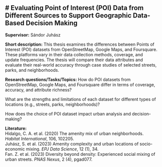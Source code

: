 ## # Evaluating Point of Interest (POI) Data from Different Sources to Support Geographic Data-Based Decision Making

**Supervisor:** Sándor Juhász

**Short description:**
This thesis examines the differences between Points of Interest (POI) datasets from OpenStreetMap, Google Maps, and Foursquare. These platforms vary in their data collection methods, coverage, and update frequencies. The thesis will compare their data attributes and evaluate their real-world accuracy through case studies of selected streets, parks, and neighborhoods.

**Research questions/Tasks/Topics:**
How do POI datasets from OpenStreetMap, Google Maps, and Foursquare differ in terms of coverage, accuracy, and attribute richness?

What are the strengths and limitations of each dataset for different types of locations (e.g., streets, parks, neighborhoods)?

How does the choice of POI dataset impact urban analysis and decision-making?

**Literature:** <br>
Hidalgo, C. A. et al. (2020) The amenity mix of urban neighborhoods. _Habitat International_, 106, 102205. <br>
Juhász, S. et al. (2023) Amenity complexity and urban locations of socio-economic mixing. _EPJ Data Science_, 12 (1), 34. <br>
Fan. Z. et al. (2023) Diversity beyond density: Experienced social mixing of urban streets. _PNAS Nexus_, 2 (4), pgad077. <br>
